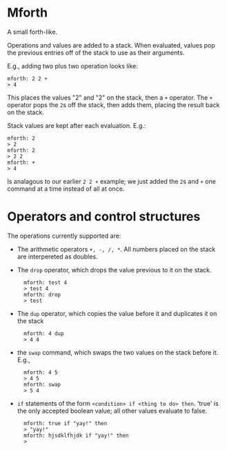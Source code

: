 # Mforth

A small forth-like.

Operations and values are added to a stack. When evaluated, values pop the previous entries off of the stack to use as their arguments.

E.g., adding two plus two operation looks like:

    mforth: 2 2 +
    > 4

This places the values "2" and "2" on the stack, then a `+` operator. The `+` operator pops the `2`s off the stack, then adds them, placing the result back on the stack.

Stack values are kept after each evaluation. E.g.:

	mforth: 2
	> 2
	mforth: 2
	> 2 2
	mforth: +
	> 4

Is analagous to our earlier `2 2 +` example; we just added the `2`s and `+` one command at a time instead of all at once.

# Operators and control structures
The operations currently supported are:

- The arithmetic operators `+, -, /, *`. All numbers placed on the stack  are interpereted as doubles.
- The `drop` operator, which drops the value previous to it on the stack.

		mforth: test 4
		> test 4
		mforth: drop
		> test
- The `dup` operator, which copies the value before it and duplicates it on the stack

		mforth: 4 dup
		> 4 4
- the `swap` command, which swaps the two values on the stack before it. E.g.,

		mforth: 4 5
		> 4 5
		mforth: swap
		> 5 4

- `if` statements of the form `<condition> if <thing to do> then`. 'true' is the only accepted boolean value; all other values evaluate to false.

		mforth: true if "yay!" then
		> "yay!"
		mforth: hjsdklfhjdk if "yay!" then
		>
